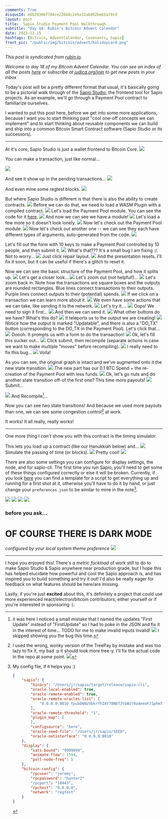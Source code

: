 ```yaml
---
comments: True
disqusId: e0b29306f784ce226b8c2e5a32abd02be65a79cd
layout: post
title:  Sapio Studio Payment Pool Walkthrough
subtitle: "Day 18: Rubin's Bitcoin Advent Calendar"
date: 2021-12-15
hashtags: [Bitcoin, AdventCalendar, Covenants, Sapio]
front_pic: "/public/img/bitcoin/advent/holidaycard.png"
---
```



_This post is syndicated from [rubin.io](https://rubin.io/advent21)._

_Welcome to day 18 of my Bitcoin Advent Calendar. You can see an index of all
the posts [here](/advent21) or subscribe at
[judica.org/join](https://judica.org/join) to get new posts in your inbox_

Today's post will be a pretty different format that usual, it's basically going
to be a pictorial walk through of the [Sapio
Studio](https://github.com/sapio-lang/sapio-studio), the frontend tool for Sapio
projects. As an example, we'll go through a Payment Pool contract to familiarize
ourselves.

I wanted to put this post here, before we get into some more applications,
because I want you to start thinking past "cool one-off concepts we can
implement" and to start thinking about reusable components we can build and ship
into a common Bitcoin Smart Contract software (Sapio Studio or its successors).

<hr>

At it's core, Sapio Studio is just a wallet frontend to Bitcoin Core.
![](/public/img/bitcoin/advent/studio/000000.png)

You can make a transaction, just like normal...

![](/public/img/bitcoin/advent/studio/000001.png)

And see it show up in the pending transactions...
![](/public/img/bitcoin/advent/studio/000002.png)

And even mine some regtest blocks.
![](/public/img/bitcoin/advent/studio/000003.png)

But where Sapio Studio is different is that there is also the ability to create
contracts.
![](/public/img/bitcoin/advent/studio/000004.png)
Before we can do that, we need to load a WASM Plugin with a compiled contract.
![](/public/img/bitcoin/advent/studio/000006.png)
Let's load the Payment Pool module. You can see the code for it
[here](https://github.com/sapio-lang/sapio/blob/b98db9637777a808835b4593ae1063230735fc8a/plugin-example/hanukkiah/src/plugin.rs).
![](/public/img/bitcoin/advent/studio/000007.png)
And now we can see we have a module!
![](/public/img/bitcoin/advent/studio/000008.png)
Let's load a few more so it doesn't look lonely.
![](/public/img/bitcoin/advent/studio/000009.png)
Now let's check out the Payment Pool module.
![](/public/img/bitcoin/advent/studio/000010.png)
Now let's check out another one -- we can see they each have different types of
arguments, auto-generated from the code.
![](/public/img/bitcoin/advent/studio/000011.png)

Let's fill out the form with 10 keys to make a Payment Pool controlled by 10
people, and then submit it.
![](/public/img/bitcoin/advent/studio/000012.png)
What's that??? It's a small bug I am fixing :/.  Not to worry...
![](/public/img/bitcoin/advent/studio/000013.png)
Just click repair layout.
![](/public/img/bitcoin/advent/studio/000014.png)
And the presentation resets. I'll fix it soon, but it can be useful if there's a
glitch to reset it.

Now we can see the basic structure of the Payment Pool, and how it splits up.
![](/public/img/bitcoin/advent/studio/000015.png)
Let's get a closer look...
![](/public/img/bitcoin/advent/studio/000016.png)
Let's zoom out (not helpful!)...
![](/public/img/bitcoin/advent/studio/000017.png)
Let's zoom back in. Note how the transactions are square boxes and the outputs
are rounded rectangles. Blue lines connect transactions to their outputs. Purple lines
connect outputs to their (potential) spends.
![](/public/img/bitcoin/advent/studio/000016.png)
If we click on a transaction we can learn more about it.
![](/public/img/bitcoin/advent/studio/000018.png)
We even have some actions that we can take, like sending it to the network. 
![](/public/img/bitcoin/advent/studio/000019.png)
Let's try it....
![](/public/img/bitcoin/advent/studio/000020.png)
Oops! We need to sign it first...
![](/public/img/bitcoin/advent/studio/000021.png)
And then we can send it.
![](/public/img/bitcoin/advent/studio/000022.png)
What other buttons do we have? What's this do?
![](/public/img/bitcoin/advent/studio/000023.png)
It teleports us to the output we are creating!
![](/public/img/bitcoin/advent/studio/000024.png)
Notice how the output is marked "Updatable", and there is also a "DO_TX"
button (corresponding to the DO_TX in the Payment Pool). Let's click that...
![](/public/img/bitcoin/advent/studio/000025.png)
Ooooh. It prompts us with a form to do the transaction!
![](/public/img/bitcoin/advent/studio/000026.png)
Ok, let's fill this sucker out...
![](/public/img/bitcoin/advent/studio/000027.png)
Click submit, then recompile (separate actions in case we want to make multiple "moves" before recompiling).
![](/public/img/bitcoin/advent/studio/000028.png)
I really need to fix this bug...
![](/public/img/bitcoin/advent/studio/000029.png)
Voila!

As you can see, the original graph is intact and we've augmented onto it the new state transition.
![](/public/img/bitcoin/advent/studio/000030.png)
The new part has our 0.1 BTC Spend + the re-creation of the Payment Pool with less funds.
![](/public/img/bitcoin/advent/studio/000031.png)
Ok, let's go nuts and do another state transition off-of the first one? This time more payouts!
![](/public/img/bitcoin/advent/studio/000032.png)
Submit... 


![](/public/img/bitcoin/advent/studio/000033.png)
And Recompile[^bug]...

[^bug]: it was here I noticed a small mistake that I named the updates "First Update" instead of "FirstUpdate" so I had to poke in the JSON and fix it in the interest of time... TODO for me to make invalid inputs invalid!
![](/public/img/bitcoin/advent/studio/000034.png)
I skipped showing you the bug this time.

Now you can see *two* state transitions! And because we used more payouts than one, we can see some congestion control[^bug2] at work.

[^bug2]: I used the wrong, wonky version of the TreePay by mistake and was too lazy to fix it, my bad :p it should look more tree-y. I'll fix the actual code in the repo at some point.
![](/public/img/bitcoin/advent/studio/000035.png)

It works! It all really, really works!

<hr>

One more thing I *can't* show you with this contract is the timing simulator.

This lets you load up a contract (like our Hanukkiah below) and...
![](/public/img/bitcoin/advent/studio/000042.png)
Simulate the passing of time (or blocks).
![](/public/img/bitcoin/advent/studio/000041.png)
Pretty cool!
![](/public/img/bitcoin/advent/studio/000040.png)



There are also some settings you can configure for display settings, the node,
and for sapio-cli. The first time you run Sapio, you'll need to get some of
these things configured correctly or else it will be broken. Currently, if you
look  [here](https://github.com/JeremyRubin/sapio-pod/blob/master/runner.sh) you
can find a template for a script to get everything up and running for a first
shot at it, otherwise you'll have to do it by hand, or just change your
`preferences.json` to be similar to mine in the note[^config].

![](/public/img/bitcoin/advent/studio/000036.png)
![](/public/img/bitcoin/advent/studio/000037.png)
![](/public/img/bitcoin/advent/studio/000038.png)
![](/public/img/bitcoin/advent/studio/000039.png)

### before you ask...
# OF COURSE THERE IS DARK MODE
_configured by your local system theme preference_
![](/public/img/bitcoin/advent/studio/dark.png)

<hr>

I hope you enjoyed this! There's *a metric fuckload* of work still to do to make
Sapio Studio & Sapio anywhere near production grade, but I hope this has helped
elucidate how powerful and cool the Sapio approach is, and has inspired you to
build something and try it out! I'd also be really eager for feedback on what
features should be here/are missing.

Lastly, if you're just **excited** about this, it's definitely a project
that could use more experienced react/electron/bitcoin contributors, either
yourself or if you're interested in sponsoring :).


[^config]:
    My config file, if it helps you :)
    ```json
    {
        "sapio": {
            "binary": "/Users/jr/sapio/target/release/sapio-cli",
            "oracle-local-enabled": true,
            "oracle-remote-enabled": true,
            "oracle-remote-oracles-list": [
                "0.0.0.0:8010 tpubD6NzVbkrYhZ4Y78NbTJtGWzt9a4eeoFJ1phmTVxZNSAiVkVWW5GYixSobuXTQtzFDcSWPoXhtiDUu4n6sChuNKVXZ9UL4LvxnU1WG4Y7pxV"
            ],
            "oracle-remote-threshold": "1",
            "plugin_map": [
            ],
            "configsource": "here",
            "oracle-seed-file": "/Users/jr/sapio/SEED",
            "oracle-netinterface": "0.0.0.0:8010"
        },
        "display": {
            "sats-bound": "9999999",
            "animate-flow": 1594,
            "poll-node-freq": 5
        },
        "bitcoin-config": {
            "rpcuser": "jeremy",
            "rpcpassword": "hunter2"
            "rpcport": "18443",
            "rpchost": "0.0.0.0",
            "network": "regtest"
        }
    }
    ```
